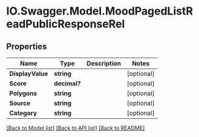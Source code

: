 # IO.Swagger.Model.MoodPagedListReadPublicResponseRel
## Properties

Name | Type | Description | Notes
------------ | ------------- | ------------- | -------------
**DisplayValue** | **string** |  | [optional] 
**Score** | **decimal?** |  | [optional] 
**Polygons** | **string** |  | [optional] 
**Source** | **string** |  | [optional] 
**Category** | **string** |  | [optional] 

[[Back to Model list]](../README.md#documentation-for-models) [[Back to API list]](../README.md#documentation-for-api-endpoints) [[Back to README]](../README.md)

